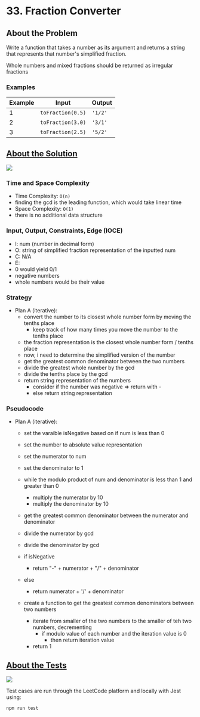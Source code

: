 # 33. Fraction Converter

## About the Problem

Write a function that takes a number as its argument and returns a string that represents that number's simplified fraction.

Whole numbers and mixed fractions should be returned as irregular fractions

### Examples

| Example| Input | Output |
| --- | --- | --- |
| 1 | `toFraction(0.5)` | `'1/2'` |
| 2 | `toFraction(3.0)` | `'3/1'` |
| 3 | `toFraction(2.5)` | `'5/2'` |

## <a href='./fractionConverter.js'>About the Solution</a>

<img src='https://img.shields.io/badge/JavaScript-F7DF1E.svg?style=for-the-badge&logo=JavaScript&logoColor=black' />

### Time and Space Complexity
 - Time Complexity: `O(n)`
  - finding the gcd is the leading function, which would take linear time
 - Space Complexity: `O(1)`
  - there is no additional data structure

### Input, Output, Constraints, Edge (IOCE)

 - I: num (number in decimal form)
 - O: string of simplified fraction representation of the inputted num
 - C: N/A
 - E:
  - 0 would yield 0/1
  - negative numbers
  - whole numbers would be their value

### Strategy
- Plan A (iterative):
  - convert the number to its closest whole number form by moving the tenths place
    - keep track of how many times you move the number to the tenths place
  - the fraction representation is the closest whole number form / tenths place
  - now, i need to determine the simplified version of the number
  - get the greatest common denominator between the two numbers
  - divide the greatest whole number by the gcd
  - divide the tenths place by the gcd
  - return string representation of the numbers
    - consider if the number was negative => return with -
    - else return string representation

### Pseudocode
- Plan A (iterative):
  - set the varaible isNegative based on if num is less than 0
  - set the number to absolute value representation
  - set the numerator to num
  - set the denominator to 1
  - while the modulo product of num and denominator is less than 1 and greater than 0
    - multiply the numerator by 10
    - multiply the denominator by 10
  - get the greatest common denominator between the numerator and denominator
  - divide the numerator by gcd
  - divide the denominator by gcd
  - if isNegative
    - return "-" + numerator + "/" + denominator
  - else
    - return numerator + '/' + denominator

  - create a function to get the greatest common denominators between two numbers
    - iterate from smaller of the two numbers to the smaller of teh two numbers, decrementing
       - if modulo value of each number and the iteration value is 0
          - then return iteration value
    - return 1

## <a href='./fractionConverter.test.js'>About the Tests</a>

<img src='https://img.shields.io/badge/Jest-C21325.svg?style=for-the-badge&logo=Jest&logoColor=white' />

Test cases are run through the LeetCode platform and locally with Jest using:
```
npm run test
```